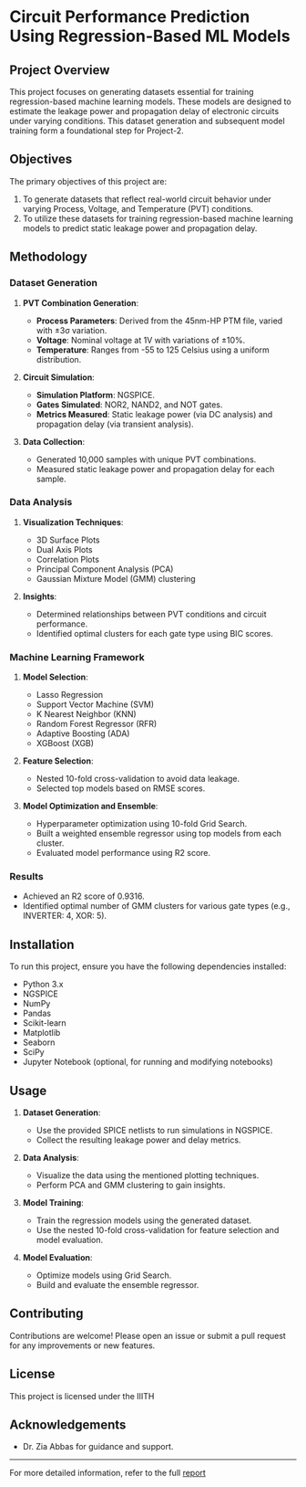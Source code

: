 # Circuit Performance Prediction Using Regression-Based ML Models

## Project Overview

This project focuses on generating datasets essential for training regression-based machine learning models. These models are designed to estimate the leakage power and propagation delay of electronic circuits under varying conditions. This dataset generation and subsequent model training form a foundational step for Project-2.

## Objectives

The primary objectives of this project are:
1. To generate datasets that reflect real-world circuit behavior under varying Process, Voltage, and Temperature (PVT) conditions.
2. To utilize these datasets for training regression-based machine learning models to predict static leakage power and propagation delay.

## Methodology

### Dataset Generation

1. **PVT Combination Generation**:
   - **Process Parameters**: Derived from the 45nm-HP PTM file, varied with ±3σ variation.
   - **Voltage**: Nominal voltage at 1V with variations of ±10%.
   - **Temperature**: Ranges from -55 to 125 Celsius using a uniform distribution.

2. **Circuit Simulation**:
   - **Simulation Platform**: NGSPICE.
   - **Gates Simulated**: NOR2, NAND2, and NOT gates.
   - **Metrics Measured**: Static leakage power (via DC analysis) and propagation delay (via transient analysis).

3. **Data Collection**:
   - Generated 10,000 samples with unique PVT combinations.
   - Measured static leakage power and propagation delay for each sample.

### Data Analysis

1. **Visualization Techniques**:
   - 3D Surface Plots
   - Dual Axis Plots
   - Correlation Plots
   - Principal Component Analysis (PCA)
   - Gaussian Mixture Model (GMM) clustering

2. **Insights**:
   - Determined relationships between PVT conditions and circuit performance.
   - Identified optimal clusters for each gate type using BIC scores.

### Machine Learning Framework

1. **Model Selection**:
   - Lasso Regression
   - Support Vector Machine (SVM)
   - K Nearest Neighbor (KNN)
   - Random Forest Regressor (RFR)
   - Adaptive Boosting (ADA)
   - XGBoost (XGB)

2. **Feature Selection**:
   - Nested 10-fold cross-validation to avoid data leakage.
   - Selected top models based on RMSE scores.

3. **Model Optimization and Ensemble**:
   - Hyperparameter optimization using 10-fold Grid Search.
   - Built a weighted ensemble regressor using top models from each cluster.
   - Evaluated model performance using R2 score.

### Results

- Achieved an R2 score of 0.9316.
- Identified optimal number of GMM clusters for various gate types (e.g., INVERTER: 4, XOR: 5).

## Installation

To run this project, ensure you have the following dependencies installed:

- Python 3.x
- NGSPICE
- NumPy
- Pandas
- Scikit-learn
- Matplotlib
- Seaborn
- SciPy
- Jupyter Notebook (optional, for running and modifying notebooks)

## Usage

1. **Dataset Generation**:
   - Use the provided SPICE netlists to run simulations in NGSPICE.
   - Collect the resulting leakage power and delay metrics.

2. **Data Analysis**:
   - Visualize the data using the mentioned plotting techniques.
   - Perform PCA and GMM clustering to gain insights.

3. **Model Training**:
   - Train the regression models using the generated dataset.
   - Use the nested 10-fold cross-validation for feature selection and model evaluation.

4. **Model Evaluation**:
   - Optimize models using Grid Search.
   - Build and evaluate the ensemble regressor.

## Contributing

Contributions are welcome! Please open an issue or submit a pull request for any improvements or new features.

## License

This project is licensed under the IIITH

## Acknowledgements

- Dr. Zia Abbas for guidance and support.

---

For more detailed information, refer to the full [report](https://github.com/Ashish-Chokhani/Regression-ML-for-Circuit-Performance-Prediction/blob/main/Docs/DVD%20Project%20Report.pdf)


